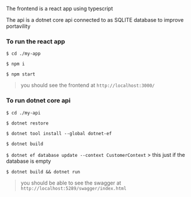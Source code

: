 The frontend is a react app using typescript

The api is a dotnet core api connected to as SQLITE database to improve portavility

### To run the react app

`$ cd ./my-app`

`$ npm i`

`$ npm start`

> you should see the frontend at `http://localhost:3000/`

### To run dotnet core api
`$ cd ./my-api`

`$ dotnet restore`

`$ dotnet tool install --global dotnet-ef`

`$ dotnet build`

`$ dotnet ef database update --context CustomerContext` > this just if the database is empty

`$ dotnet build && dotnet run`

> you should be able to see the swagger at `http://localhost:5289/swagger/index.html`
